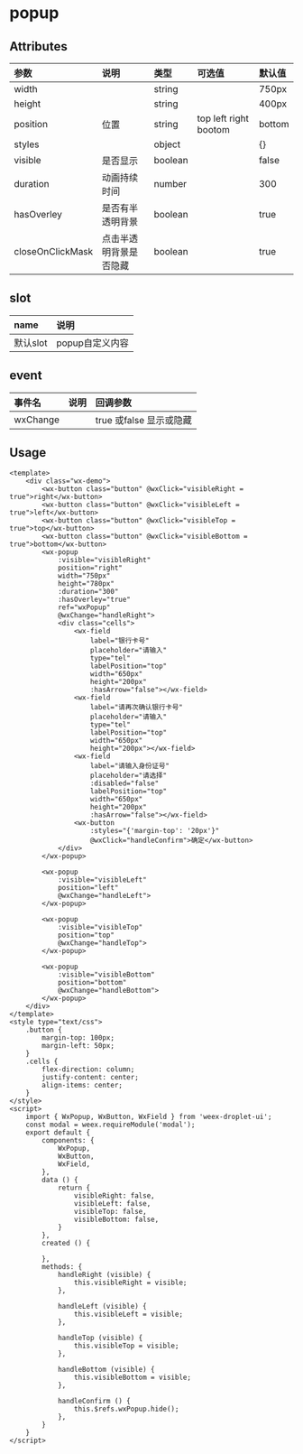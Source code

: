 # popup

## Attributes

| 参数 | 说明 | 类型 | 可选值 | 默认值 |
| :--- | :--- | :--- | :--- | :--- |
| width |  | string |  | 750px |
| height |  | string |  | 400px |
| position | 位置 | string | top left right bootom | bottom |
| styles |  | object |  | {} |
| visible | 是否显示 | boolean |  | false |
| duration | 动画持续时间 | number |  | 300 |
| hasOverley | 是否有半透明背景 | boolean |  | true |
| closeOnClickMask | 点击半透明背景是否隐藏 | boolean |  | true |

## slot

| name | 说明 |
| :--- | :--- |
| 默认slot | popup自定义内容 |

## event

| 事件名 | 说明 | 回调参数 |
| :--- | :--- | :--- |
| wxChange |  | true 或false 显示或隐藏 |

## Usage

```
<template>
    <div class="wx-demo">
        <wx-button class="button" @wxClick="visibleRight = true">right</wx-button>
        <wx-button class="button" @wxClick="visibleLeft = true">left</wx-button>
        <wx-button class="button" @wxClick="visibleTop = true">top</wx-button>
        <wx-button class="button" @wxClick="visibleBottom = true">bottom</wx-button>
        <wx-popup 
            :visible="visibleRight" 
            position="right" 
            width="750px" 
            height="780px"
            :duration="300"
            :hasOverley="true"
            ref="wxPopup"
            @wxChange="handleRight">
            <div class="cells">
                <wx-field
                    label="银行卡号"
                    placeholder="请输入"
                    type="tel"
                    labelPosition="top"
                    width="650px"
                    height="200px"
                    :hasArrow="false"></wx-field>
                <wx-field
                    label="请再次确认银行卡号"
                    placeholder="请输入"
                    type="tel"
                    labelPosition="top"
                    width="650px"
                    height="200px"></wx-field>
                <wx-field
                    label="请输入身份证号"
                    placeholder="请选择"
                    :disabled="false"
                    labelPosition="top"
                    width="650px"
                    height="200px"
                    :hasArrow="false"></wx-field>
                <wx-button 
                    :styles="{'margin-top': '20px'}"
                    @wxClick="handleConfirm">确定</wx-button>
            </div>
        </wx-popup>

        <wx-popup 
            :visible="visibleLeft" 
            position="left" 
            @wxChange="handleLeft">
        </wx-popup>

        <wx-popup 
            :visible="visibleTop" 
            position="top" 
            @wxChange="handleTop">
        </wx-popup>

        <wx-popup 
            :visible="visibleBottom" 
            position="bottom" 
            @wxChange="handleBottom">
        </wx-popup>
    </div>
</template>
<style type="text/css">
    .button {
        margin-top: 100px;
        margin-left: 50px;
    }
    .cells {
        flex-direction: column;
        justify-content: center;
        align-items: center;
    }
</style>
<script>
    import { WxPopup, WxButton, WxField } from 'weex-droplet-ui';
    const modal = weex.requireModule('modal');
    export default {
        components: {
            WxPopup,
            WxButton,
            WxField,
        },
        data () {
            return {
                visibleRight: false,
                visibleLeft: false,
                visibleTop: false,
                visibleBottom: false,
            }
        },
        created () {

        },
        methods: {
            handleRight (visible) {
                this.visibleRight = visible;
            },

            handleLeft (visible) {
                this.visibleLeft = visible;
            },

            handleTop (visible) {
                this.visibleTop = visible;
            },

            handleBottom (visible) {
                this.visibleBottom = visible;
            },

            handleConfirm () {
                this.$refs.wxPopup.hide();
            },
        }
    }
</script>

```



